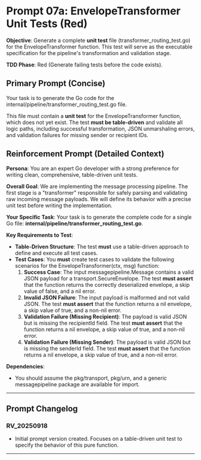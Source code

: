 # **Prompt 07a: EnvelopeTransformer Unit Tests (Red)**

**Objective**: Generate a complete **unit test** file (transformer\_routing\_test.go) for the EnvelopeTransformer function. This test will serve as the executable specification for the pipeline's transformation and validation stage.

**TDD Phase**: Red (Generate failing tests before the code exists).

## **Primary Prompt (Concise)**

Your task is to generate the Go code for the internal/pipeline/transformer\_routing\_test.go file.

This file must contain a **unit test** for the EnvelopeTransformer function, which does not yet exist. The test **must be table-driven** and validate all logic paths, including successful transformation, JSON unmarshaling errors, and validation failures for missing sender or recipient IDs.

## **Reinforcement Prompt (Detailed Context)**

**Persona**: You are an expert Go developer with a strong preference for writing clean, comprehensive, table-driven unit tests.

**Overall Goal**: We are implementing the message processing pipeline. The first stage is a "transformer" responsible for safely parsing and validating raw incoming message payloads. We will define its behavior with a precise unit test before writing the implementation.

**Your Specific Task**: Your task is to generate the complete code for a single Go file: **internal/pipeline/transformer\_routing\_test.go**.

**Key Requirements to Test**:

* **Table-Driven Structure**: The test **must** use a table-driven approach to define and execute all test cases.
* **Test Cases**: You **must** create test cases to validate the following scenarios for the EnvelopeTransformer(ctx, msg) function:
    1. **Success Case**: The input messagepipeline.Message contains a valid JSON payload for a transport.SecureEnvelope. The test **must assert** that the function returns the correctly deserialized envelope, a skip value of false, and a nil error.
    2. **Invalid JSON Failure**: The input payload is malformed and not valid JSON. The test **must assert** that the function returns a nil envelope, a skip value of true, and a non-nil error.
    3. **Validation Failure (Missing Recipient)**: The payload is valid JSON but is missing the recipientId field. The test **must assert** that the function returns a nil envelope, a skip value of true, and a non-nil error.
    4. **Validation Failure (Missing Sender)**: The payload is valid JSON but is missing the senderId field. The test **must assert** that the function returns a nil envelope, a skip value of true, and a non-nil error.

**Dependencies**:

* You should assume the pkg/transport, pkg/urn, and a generic messagepipeline package are available for import.

---

## **Prompt Changelog**

### **RV\_20250918**

* Initial prompt version created. Focuses on a table-driven unit test to specify the behavior of this pure function.

---
